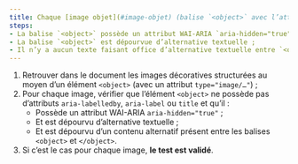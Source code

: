 ```yaml
---
title: Chaque [image objet](#image-objet) (balise `<object>` avec l’attribut `type="image/…"`) [de décoration](#image-de-decoration), sans [légende](#legende-d-image), vérifie-t-elle ces conditions ?
steps:
- La balise `<object>` possède un attribut WAI-ARIA `aria-hidden="true"` ;
- La balise `<object>` est dépourvue d’alternative textuelle ;
- Il n’y a aucun texte faisant office d’alternative textuelle entre `<object>` et `</object>`.
---
```


1. Retrouver dans le document les images décoratives structurées au moyen d’un élément `<object>` (avec un attribut `type="image/…"`) ;
2. Pour chaque image, vérifier que l’élément `<object>` ne possède pas d’attributs `aria-labelledby`, `aria-label` ou `title` et qu’il :
    * Possède un attribut WAI-ARIA `aria-hidden="true"` ;
    * Et est dépourvu d’alternative textuelle ;
    * Et est dépourvu d’un contenu alternatif présent entre les balises `<object>` et `</object>`.
3. Si c’est le cas pour chaque image, **le test est validé**.
